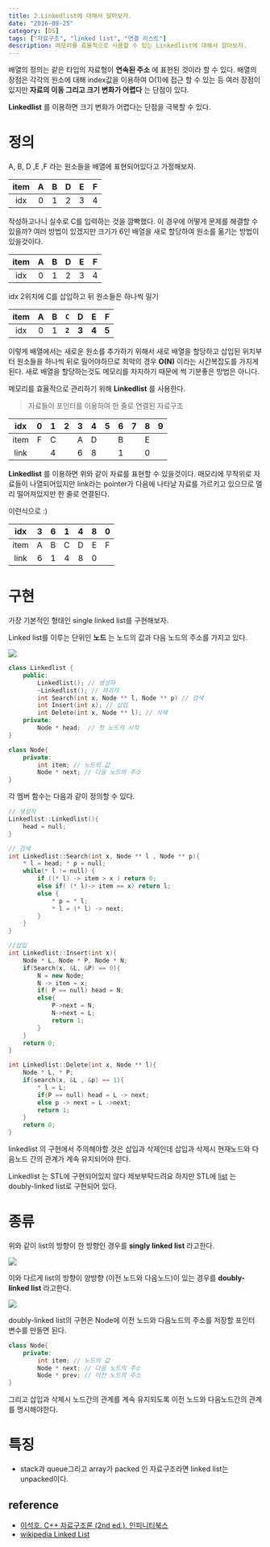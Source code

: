```yaml
---
title: 2.Linkedlist에 대해서 알아보자.
date: "2016-08-25"
category: [DS]
tags: ["자료구조", "linked list", "연결 리스트"]
description: 메모리를 효율적으로 사용할 수 있는 Linkedlist에 대해서 알아보자.
---
```


배열의 정의는 같은 타입의 자료형이 **연속된 주소** 에 표현된 것이라 할 수 있다. 배열의 장점은 각각의 원소에 대해 index값을 이용하여 O(1)에 접근 할 수 있는 등 여러 장점이 있지만 **자료의 이동 그리고 크기 변화가 어렵다** 는 단점이 있다.

**Linkedlist** 를 이용하면 크기 변화가 어렵다는 단점을 극복할 수 있다.

# 정의
A, B, D ,E ,F 라는 원소들을 배열에 표현되어있다고 가정해보자.

|item| A| B | D | E | F |
|:-:|:-:|:-:|:-:|:-:|:-:|
|idx| 0 | 1 | 2 | 3 | 4 |

작성하고나니 실수로 C를 입력하는 것을 깜빡했다. 이 경우에 어떻게 문제를 해결할 수 있을까? 여러 방법이 있겠지만 크기가 6인 배열을 새로 할당하여 원소를 옮기는 방법이 있을것이다.

|item| A| B | D | E | F |
|:-:|:-:|:-:|:-:|:-:|:-:|
|idx| 0 | 1 | 2 | 3 | 4 |  

idx 2위치에 C를 삽입하고 뒤 원소들은 하나씩 밀기

|item| A| B | **`C`** | **D** | **E** | **F** |
|:-:|:-:|:-:|:-:|:-:|:-:|:-:|
|idx| 0 | 1 | **`2`** | **3** | **4** | **5** |

이렇게 배열에서는 새로운 원소를 추가하기 위해서 새로 배열을 할당하고 삽입된 위치부터 원소들을 하나씩 뒤로 밀어야하므로 최악의 경우 **O(N)** 이라는 시간복잡도를 가지게 된다. 새로 배열을 할당하는것도 메모리를 차지하기 때문에 썩 기분좋은 방법은 아니다.

메모리를 효율적으로 관리하기 위해 **Linkedlist** 를 사용한다.  

> 자료들이 포인터를 이용하여 한 줄로 연결된 자료구조

|idx | 0 | 1 | 2 | 3 | 4 | 5 | 6 | 7 | 8 | 9 |
|:-: |:-:|:-:|:-:|:-:|:-:|:-:|:-:|:-:|:-:|:-:|
|item| F | C |   | A | D |   | B |   | E |   |
|link|   | 4 |   | 6 | 8 |   | 1 |   | 0 |   |

**Linkedlist** 를 이용하면 위와 같이 자료를 표현할 수 있을것이다. 매모리에 무작위로 자료들이 나열되어있지만 link라는 pointer가 다음에 나타날 자료를 가르키고 있으므로 멀리 떨어져있지만 한 줄로 연결된다.


이런식으로 :)  

|idx | 3 | 6 | 1 | 4 | 8 | 0 |
|:-: |:-:|:-:|:-:|:-:|:-:|:-:|
|item| A | B | C | D | E | F |
|link| 6 | 1 | 4 | 8 | 0 |   |


# 구현
가장 기본적인 형태인 single linked list를 구현해보자.

Linked list를 이루는 단위인 **노드** 는 노드의 값과 다음 노드의 주소를 가지고 있다.

<img src="https://upload.wikimedia.org/wikipedia/commons/thumb/6/6d/Singly-linked-list.svg/408px-Singly-linked-list.svg.png" />

```cpp
class Linkedlist {
	public:
		Linkedlist(); // 생성자
		~Linkedlist(); // 파괴자
		int Search(int x, Node ** l, Node ** p) // 검색
		int Insert(int x); // 삽입
		int Delete(int x, Node ** l); // 삭제
	private:
		Node * head;  // 첫 노드의 시작
}

class Node{
	private:
		int item; // 노드의 값
		Node * next; // 다음 노드의 주소
}
```

각 멤버 함수는 다음과 같이 정의할 수 있다.

```cpp
// 생성자
Linkedlist::Linkedlist(){
	head = null;
}

// 검색
int Linkedlist::Search(int x, Node ** l , Node ** p){
	* l = head; * p = null;
	while(* l != null) {
		if ((* l) -> item > x ) return 0;
		else if( (* l)-> item == x) return l;
		else {
			* p = * l;
			* l = (* l) -> next;
		}
	}
}

//삽입
int Linkedlist::Insert(int x){
	Node * L, Node * P, Node * N;
	if(Search(x, &L, &P) == 0){
		N = new Node;
		N -> item = x;
		if( P == null) head = N;
		else{
			P->next = N;
			N->next = L;
			return 1;
		}
	}
	return 0;
}

int Linkedlist::Delete(int x, Node ** l){
	Node * L, * P;
	if(search(x, &L , &p) == 1){
		* l = L;
		if(P == null) head = L -> next;
		else p -> next = L ->next;
		return 1;
	}
	return 0;
}
```

linkedlist 의 구현에서 주의해야할 것은 삽입과 삭제인데 삽입과 삭제시 현재노드와 다음노드 간의 관계가 계속 유지되어야 한다.

Linkedlist 는 STL에 구현되어있지 않다 <delete>제보부탁드려요</delete> 하지만 STL에 [list](http://www.cplusplus.com/reference/list/list/) 는 doubly-linked list로 구현되어 있다.

# 종류
위와 같이 list의 방향이 한 방향인 경우를 **singly linked list** 라고한다.

<img src="https://upload.wikimedia.org/wikipedia/commons/thumb/6/6d/Singly-linked-list.svg/408px-Singly-linked-list.svg.png" />

이와 다르게 list의 방향이 양방향 (이전 노드와 다음노드)이 있는 경우를 **doubly-linked list** 라고한다.

<img src="https://upload.wikimedia.org/wikipedia/commons/thumb/5/5e/Doubly-linked-list.svg/610px-Doubly-linked-list.svg.png" />


doubly-linked list의 구현은 Node에 이전 노드와 다음노드의 주소를 저장할 포인터 변수를 만들면 된다.

```cpp
class Node{
	private:
		int item; // 노드의 값
		Node * next; // 다음 노드의 주소
		Node * prev; // 이전 노드의 주소
}
```

그리고 삽입과 삭제시 노드간의 관계를 계속 유지되도록 이전 노드와 다음노드간의 관계를 명시해야한다.


# 특징  
- stack과 queue그리고 array가 packed 인 자료구조라면
 linked list는 unpacked이다.  

## reference
 - [이석호. C++ 자료구조론 (2nd ed.). 인피니티북스](http://www.yes24.com/24/goods/2656393)
 - [wikipedia Linked List](https://en.wikipedia.org/wiki/Linked_list)
